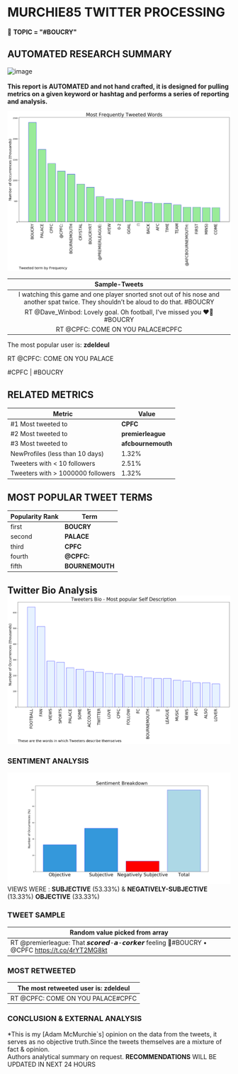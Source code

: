 # MURCHIE85 TWITTER PROCESSING 
&#x1F34E; **TOPIC = "#BOUCRY"**

## AUTOMATED RESEARCH SUMMARY

![image](https://marketingplatform.google.com/about/static/images/gmp/analytics-smb-benefit.jpg)
<br></br>
<b> This report is AUTOMATED and not hand crafted, it is designed for pulling metrics on a given keyword or hashtag and performs a series of reporting and analysis.</b>



![image](TWEETS.png)



|                **Sample-Tweets**        |
| :-------------: |
| I watching this game and one player snorted snot out of his nose and another spat twice. They shouldn’t be aloud to do that. #BOUCRY |
| RT @Dave_Winbod: Lovely goal. Oh football, I've missed you ❤💙 #BOUCRY |
| RT @CPFC: COME ON YOU PALACE#CPFC | #BOUCRY |

The most popular user is: **zdeldeul**
<div class="alert alert-block alert-danger"> RT @CPFC: COME ON YOU PALACE

#CPFC | #BOUCRY</div>

## RELATED METRICS<br>
| Metric | Value |
| ------------- | ------------- |
| #1 Most tweeted to  | **CPFC** |
| #2 Most tweeted to  | **premierleague** |
| #3 Most tweeted to  | **afcbournemouth** |
| NewProfiles (less than 10 days) | 1.32%  |
| Tweeters with < 10 followers  | 2.51%|
| Tweeters with > 1000000 followers  | 1.32%  |



## MOST POPULAR TWEET TERMS 


| Popularity Rank  | Term |
| ------------- | ------------- |
| first  | **BOUCRY**  |
| second  | **PALACE**  |
| third  | **CPFC** |
| fourth  | **@CPFC:**  |
| fifth  | **BOURNEMOUTH**  |


## Twitter Bio Analysis![image](BIO.png)
### SENTIMENT ANALYSIS
![image](sentiment.png)
VIEWS WERE : **SUBJECTIVE**  (53.33%) & **NEGATIVELY-SUBJECTIVE** (13.33%) **OBJECTIVE** (33.33%)

### TWEET SAMPLE 
| Random value picked from array |
| ------------- |
|RT @premierleague: That 𝙨𝙘𝙤𝙧𝙚𝙙-𝙖-𝙘𝙤𝙧𝙠𝙚𝙧 feeling 🙌#BOUCRY • @CPFC https://t.co/4rYT2MG8kt |

### MOST RETWEETED 

| The most retweeted user is: **zdeldeul**  |
| ------------- |
| RT @CPFC: COME ON YOU PALACE#CPFC | #BOUCRY |

### CONCLUSION & EXTERNAL ANALYSIS

*This is my [Adam McMurchie`s] opinion on the data from the tweets, it serves as no objective truth.Since the tweets themselves are a mixture of fact & opinion.<br>
Authors analytical summary on request.
**RECOMMENDATIONS** WILL BE UPDATED IN NEXT  24 HOURS <br>